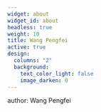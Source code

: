 ```yaml
---
widget: about
widget_id: about
headless: true
weight: 10
title: Wang Pengfei
active: true
design:
  columns: "2"
  background:
    text_color_light: false
    image_darken: 0
---
```

author: Wang Pengfei
